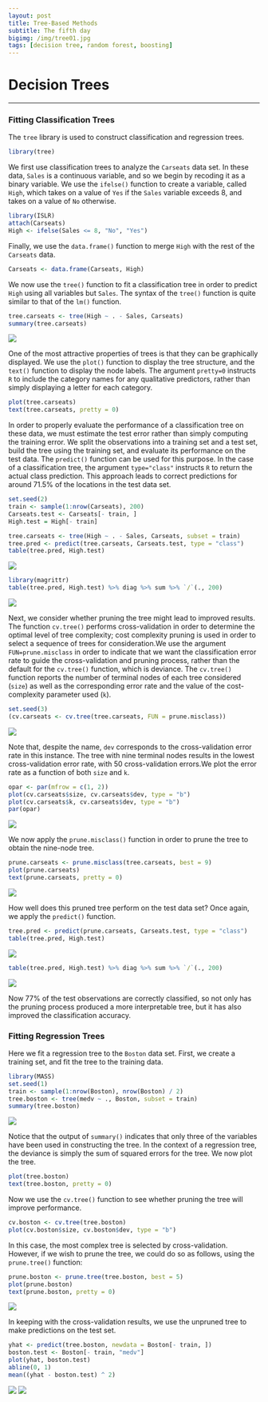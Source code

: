 ```yaml
---
layout: post
title: Tree-Based Methods
subtitle: The fifth day
bigimg: /img/tree01.jpg
tags: [decision tree, random forest, boosting]
---
```


# Decision Trees

***

### Fitting Classification Trees

The `tree` library is used to construct classification and regression trees.

```r
library(tree)
```
We first use classification trees to analyze the `Carseats` data set. In these
data, `Sales` is a continuous variable, and so we begin by recoding it as a
binary variable. We use the `ifelse()` function to create a variable, called
`High`, which takes on a value of `Yes` if the `Sales` variable exceeds 8, and
takes on a value of `No` otherwise.

```r
library(ISLR)
attach(Carseats)
High <- ifelse(Sales <= 8, "No", "Yes")
```

Finally, we use the `data.frame()` function to merge `High` with the rest of
the `Carseats` data.

```r
Carseats <- data.frame(Carseats, High)
```

We now use the `tree()` function to fit a classification tree in order to predict
`High` using all variables but `Sales`. The syntax of the `tree()` function is quite
similar to that of the `lm()` function.

```r
tree.carseats <- tree(High ~ . - Sales, Carseats)
summary(tree.carseats)
```

![](/img/tree02.png)

One of the most attractive properties of trees is that they can be graphically
displayed. We use the `plot()` function to display the tree structure,
and the `text()` function to display the node labels. The argument `pretty=0`
instructs `R` to include the category names for any qualitative predictors,
rather than simply displaying a letter for each category.

```r
plot(tree.carseats)
text(tree.carseats, pretty = 0)
```

In order to properly evaluate the performance of a classification tree on
these data, we must estimate the test error rather than simply computing
the training error. We split the observations into a training set and a test
set, build the tree using the training set, and evaluate its performance on
the test data. The `predict()` function can be used for this purpose. In the
case of a classification tree, the argument `type="class"` instructs `R` to return
the actual class prediction. This approach leads to correct predictions for
around 71.5% of the locations in the test data set.

```r
set.seed(2)
train <- sample(1:nrow(Carseats), 200)
Carseats.test <- Carseats[- train, ]
High.test = High[- train]

tree.carseats <- tree(High ~ . - Sales, Carseats, subset = train)
tree.pred <- predict(tree.carseats, Carseats.test, type = "class")
table(tree.pred, High.test)
```

![](/img/tree03.png)

```r
library(magrittr)
table(tree.pred, High.test) %>% diag %>% sum %>% `/`(., 200)
```

![](/img/tree04.png)

Next, we consider whether pruning the tree might lead to improved results.
The function `cv.tree()` performs cross-validation in order to determine
the optimal level of tree complexity; cost complexity pruning is used
in order to select a sequence of trees for consideration.We use the argument 
`FUN=prune.misclass` in order to indicate that we want the classification error
rate to guide the cross-validation and pruning process, rather than the
default for the `cv.tree()` function, which is deviance. The `cv.tree()` function
reports the number of terminal nodes of each tree considered (`size`) as
well as the corresponding error rate and the value of the cost-complexity
parameter used (`k`).

```r
set.seed(3)
(cv.carseats <- cv.tree(tree.carseats, FUN = prune.misclass))
```

![](/img/tree05.png)

Note that, despite the name, `dev` corresponds to the cross-validation error
rate in this instance. The tree with nine terminal nodes results in the lowest
cross-validation error rate, with 50 cross-validation errors.We plot the error
rate as a function of both `size` and `k`.

```r
opar <- par(mfrow = c(1, 2))
plot(cv.carseats$size, cv.carseats$dev, type = "b")
plot(cv.carseats$k, cv.carseats$dev, type = "b")
par(opar)
```

![](/img/tree06.png)

We now apply the `prune.misclass()` function in order to prune the tree to
obtain the nine-node tree.

```r
prune.carseats <- prune.misclass(tree.carseats, best = 9)
plot(prune.carseats)
text(prune.carseats, pretty = 0)
```

![](/img/tree07.png)

How well does this pruned tree perform on the test data set? Once again,
we apply the `predict()` function.

```r
tree.pred <- predict(prune.carseats, Carseats.test, type = "class")
table(tree.pred, High.test)
```

![](/img/tree08.png)

```r
table(tree.pred, High.test) %>% diag %>% sum %>% `/`(., 200)
```

![](/img/tree09.png)

Now 77% of the test observations are correctly classified, so not only has
the pruning process produced a more interpretable tree, but it has also
improved the classification accuracy.

### Fitting Regression Trees

Here we fit a regression tree to the `Boston` data set. First, we create a
training set, and fit the tree to the training data.

```r
library(MASS)
set.seed(1)
train <- sample(1:nrow(Boston), nrow(Boston) / 2)
tree.boston <- tree(medv ~ ., Boston, subset = train)
summary(tree.boston)
```

![](/img/tree10.png)

Notice that the output of `summary()` indicates that only three of the variables
have been used in constructing the tree. In the context of a regression
tree, the deviance is simply the sum of squared errors for the tree. We now
plot the tree.

```r
plot(tree.boston)
text(tree.boston, pretty = 0)
```

Now we use the `cv.tree()` function to see whether pruning the tree will
improve performance.

```r
cv.boston <- cv.tree(tree.boston)
plot(cv.boston$size, cv.boston$dev, type = "b")
```

In this case, the most complex tree is selected by cross-validation. However,
if we wish to prune the tree, we could do so as follows, using the
`prune.tree()` function:

```r
prune.boston <- prune.tree(tree.boston, best = 5)
plot(prune.boston)
text(prune.boston, pretty = 0)
```

![](/img/tree11.png)

In keeping with the cross-validation results, we use the unpruned tree to
make predictions on the test set.

```r
yhat <- predict(tree.boston, newdata = Boston[- train, ])
boston.test <- Boston[- train, "medv"]
plot(yhat, boston.test)
abline(0, 1)
mean((yhat - boston.test) ^ 2)
```

![](/img/tree12.png)
![](/img/tree13.png)
